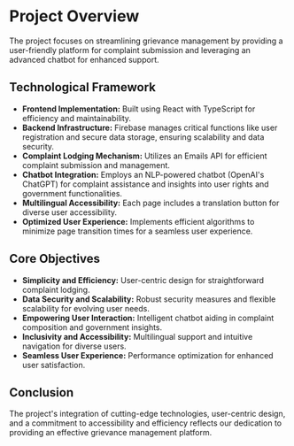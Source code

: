 # Project Overview

The project focuses on streamlining grievance management by providing a user-friendly platform for complaint submission and leveraging an advanced chatbot for enhanced support.

## Technological Framework

- **Frontend Implementation:** Built using React with TypeScript for efficiency and maintainability.
- **Backend Infrastructure:** Firebase manages critical functions like user registration and secure data storage, ensuring scalability and data security.
- **Complaint Lodging Mechanism:** Utilizes an Emails API for efficient complaint submission and management.
- **Chatbot Integration:** Employs an NLP-powered chatbot (OpenAI's ChatGPT) for complaint assistance and insights into user rights and government functionalities.
- **Multilingual Accessibility:** Each page includes a translation button for diverse user accessibility.
- **Optimized User Experience:** Implements efficient algorithms to minimize page transition times for a seamless user experience.

## Core Objectives

- **Simplicity and Efficiency:** User-centric design for straightforward complaint lodging.
- **Data Security and Scalability:** Robust security measures and flexible scalability for evolving user needs.
- **Empowering User Interaction:** Intelligent chatbot aiding in complaint composition and government insights.
- **Inclusivity and Accessibility:** Multilingual support and intuitive navigation for diverse users.
- **Seamless User Experience:** Performance optimization for enhanced user satisfaction.

## Conclusion

The project's integration of cutting-edge technologies, user-centric design, and a commitment to accessibility and efficiency reflects our dedication to providing an effective grievance management platform.
